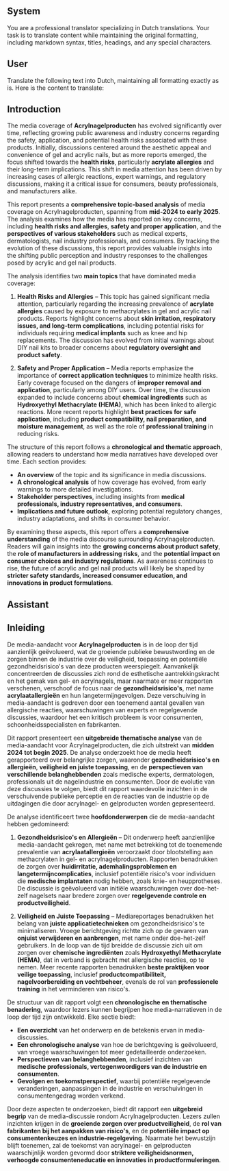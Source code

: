## System

You are a professional translator specializing in Dutch translations. 
Your task is to translate content while maintaining the original formatting, including markdown syntax, 
titles, headings, and any special characters.

## User

Translate the following text into Dutch, maintaining all formatting exactly as is.
Here is the content to translate:
## Introduction  

The media coverage of **Acrylnagelproducten** has evolved significantly over time, reflecting growing public awareness and industry concerns regarding the safety, application, and potential health risks associated with these products. Initially, discussions centered around the aesthetic appeal and convenience of gel and acrylic nails, but as more reports emerged, the focus shifted towards the **health risks**, particularly **acrylate allergies** and their long-term implications. This shift in media attention has been driven by increasing cases of allergic reactions, expert warnings, and regulatory discussions, making it a critical issue for consumers, beauty professionals, and manufacturers alike.  

This report presents a **comprehensive topic-based analysis** of media coverage on Acrylnagelproducten, spanning from **mid-2024 to early 2025**. The analysis examines how the media has reported on key concerns, including **health risks and allergies**, **safety and proper application**, and the **perspectives of various stakeholders** such as medical experts, dermatologists, nail industry professionals, and consumers. By tracking the evolution of these discussions, this report provides valuable insights into the shifting public perception and industry responses to the challenges posed by acrylic and gel nail products.  

The analysis identifies two **main topics** that have dominated media coverage:  

1. **Health Risks and Allergies** – This topic has gained significant media attention, particularly regarding the increasing prevalence of **acrylate allergies** caused by exposure to methacrylates in gel and acrylic nail products. Reports highlight concerns about **skin irritation, respiratory issues, and long-term complications**, including potential risks for individuals requiring **medical implants** such as knee and hip replacements. The discussion has evolved from initial warnings about DIY nail kits to broader concerns about **regulatory oversight and product safety**.  

2. **Safety and Proper Application** – Media reports emphasize the importance of **correct application techniques** to minimize health risks. Early coverage focused on the dangers of **improper removal and application**, particularly among DIY users. Over time, the discussion expanded to include concerns about **chemical ingredients** such as **Hydroxyethyl Methacrylate (HEMA)**, which has been linked to allergic reactions. More recent reports highlight **best practices for safe application**, including **product compatibility, nail preparation, and moisture management**, as well as the role of **professional training** in reducing risks.  

The structure of this report follows a **chronological and thematic approach**, allowing readers to understand how media narratives have developed over time. Each section provides:  

- **An overview** of the topic and its significance in media discussions.  
- **A chronological analysis** of how coverage has evolved, from early warnings to more detailed investigations.  
- **Stakeholder perspectives**, including insights from **medical professionals, industry representatives, and consumers**.  
- **Implications and future outlook**, exploring potential regulatory changes, industry adaptations, and shifts in consumer behavior.  

By examining these aspects, this report offers a **comprehensive understanding** of the media discourse surrounding Acrylnagelproducten. Readers will gain insights into the **growing concerns about product safety**, the **role of manufacturers in addressing risks**, and the **potential impact on consumer choices and industry regulations**. As awareness continues to rise, the future of acrylic and gel nail products will likely be shaped by **stricter safety standards, increased consumer education, and innovations in product formulations**.

## Assistant

## Inleiding  

De media-aandacht voor **Acrylnagelproducten** is in de loop der tijd aanzienlijk geëvolueerd, wat de groeiende publieke bewustwording en de zorgen binnen de industrie over de veiligheid, toepassing en potentiële gezondheidsrisico's van deze producten weerspiegelt. Aanvankelijk concentreerden de discussies zich rond de esthetische aantrekkingskracht en het gemak van gel- en acrylnagels, maar naarmate er meer rapporten verschenen, verschoof de focus naar de **gezondheidsrisico's**, met name **acrylaatallergieën** en hun langetermijngevolgen. Deze verschuiving in media-aandacht is gedreven door een toenemend aantal gevallen van allergische reacties, waarschuwingen van experts en regelgevende discussies, waardoor het een kritisch probleem is voor consumenten, schoonheidsspecialisten en fabrikanten.  

Dit rapport presenteert een **uitgebreide thematische analyse** van de media-aandacht voor Acrylnagelproducten, die zich uitstrekt van **midden 2024 tot begin 2025**. De analyse onderzoekt hoe de media heeft gerapporteerd over belangrijke zorgen, waaronder **gezondheidsrisico's en allergieën**, **veiligheid en juiste toepassing**, en de **perspectieven van verschillende belanghebbenden** zoals medische experts, dermatologen, professionals uit de nagelindustrie en consumenten. Door de evolutie van deze discussies te volgen, biedt dit rapport waardevolle inzichten in de verschuivende publieke perceptie en de reacties van de industrie op de uitdagingen die door acrylnagel- en gelproducten worden gepresenteerd.  

De analyse identificeert twee **hoofdonderwerpen** die de media-aandacht hebben gedomineerd:  

1. **Gezondheidsrisico's en Allergieën** – Dit onderwerp heeft aanzienlijke media-aandacht gekregen, met name met betrekking tot de toenemende prevalentie van **acrylaatallergieën** veroorzaakt door blootstelling aan methacrylaten in gel- en acrylnagelproducten. Rapporten benadrukken de zorgen over **huidirritatie, ademhalingsproblemen en langetermijncomplicaties**, inclusief potentiële risico's voor individuen die **medische implantaten** nodig hebben, zoals knie- en heupprotheses. De discussie is geëvolueerd van initiële waarschuwingen over doe-het-zelf nagelsets naar bredere zorgen over **regelgevende controle en productveiligheid**.  

2. **Veiligheid en Juiste Toepassing** – Mediareportages benadrukken het belang van **juiste applicatietechnieken** om gezondheidsrisico's te minimaliseren. Vroege berichtgeving richtte zich op de gevaren van **onjuist verwijderen en aanbrengen**, met name onder doe-het-zelf gebruikers. In de loop van de tijd breidde de discussie zich uit om zorgen over **chemische ingrediënten** zoals **Hydroxyethyl Methacrylate (HEMA)**, dat in verband is gebracht met allergische reacties, op te nemen. Meer recente rapporten benadrukken **beste praktijken voor veilige toepassing**, inclusief **productcompatibiliteit, nagelvoorbereiding en vochtbeheer**, evenals de rol van **professionele training** in het verminderen van risico's.  

De structuur van dit rapport volgt een **chronologische en thematische benadering**, waardoor lezers kunnen begrijpen hoe media-narratieven in de loop der tijd zijn ontwikkeld. Elke sectie biedt:  

- **Een overzicht** van het onderwerp en de betekenis ervan in media-discussies.  
- **Een chronologische analyse** van hoe de berichtgeving is geëvolueerd, van vroege waarschuwingen tot meer gedetailleerde onderzoeken.  
- **Perspectieven van belanghebbenden**, inclusief inzichten van **medische professionals, vertegenwoordigers van de industrie en consumenten**.  
- **Gevolgen en toekomstperspectief**, waarbij potentiële regelgevende veranderingen, aanpassingen in de industrie en verschuivingen in consumentengedrag worden verkend.  

Door deze aspecten te onderzoeken, biedt dit rapport een **uitgebreid begrip** van de media-discussie rondom Acrylnagelproducten. Lezers zullen inzichten krijgen in de **groeiende zorgen over productveiligheid**, de **rol van fabrikanten bij het aanpakken van risico's**, en de **potentiële impact op consumentenkeuzes en industrie-regelgeving**. Naarmate het bewustzijn blijft toenemen, zal de toekomst van acrylnagel- en gelproducten waarschijnlijk worden gevormd door **striktere veiligheidsnormen, verhoogde consumenteneducatie en innovaties in productformuleringen**.

